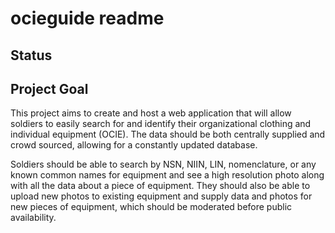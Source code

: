 # ocieguide readme

## Status

## Project Goal
This project aims to create and host a web application that will allow soldiers
to easily search for and identify their organizational clothing and individual
equipment (OCIE). The data should be both centrally supplied and crowd sourced,
allowing for a constantly updated database.

Soldiers should be able to search by NSN, NIIN, LIN, nomenclature, or any known
common names for equipment and see a high resolution photo along with all the
data about a piece of equipment. They should also be able to upload new photos
to existing equipment and supply data and photos for new pieces of equipment,
which should be moderated before public availability.
